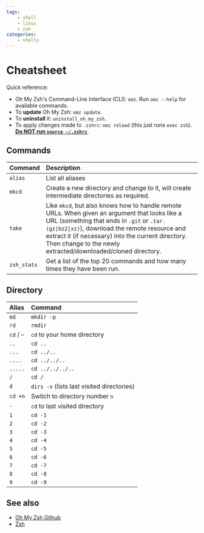 ```yaml
---
tags:
    - shell
    - linux
    - zsh
categories:
    - shells
---
```


# Cheatsheet

Quick reference:

- Oh My Zsh's Command-Line Interface (CLI): `omz`. Run `omz --help` for available commands.
- To **update** Oh My Zsh: `omz update`.
- To **uninstall** it: `uninstall_oh_my_zsh`.
- To apply changes made to `.zshrc`: `omz reload` (this just runs `exec zsh`).
  [**Do NOT run `source ~/.zshrc`**](https://github.com/ohmyzsh/ohmyzsh/wiki/FAQ#how-do-i-reload-the-zshrc-file).

## Commands

| Command         | Description                                                                                |
| :-------------- | :----------------------------------------------------------------------------------------- |
| `alias`         | List all aliases                                                                           |
| `mkcd` | Create a new directory and change to it, will create intermediate directories as required. |
| `take` | Like `mkcd`, but also knows how to handle remote URLs. When given an argument that looks like a URL (something that ends in `.git` or `.tar.(gz\|bz2\|xz)`), download the remote resource and extract it (if necessary) into the current directory. Then change to the newly extracted/downloaded/cloned directory. |
| `zsh_stats`     | Get a list of the top 20 commands and how many times they have been run.                   |

## Directory

| Alias      | Command                                    |
| :--------- | :----------------------------------------- |
| `md`       | `mkdir -p`                                 |
| `rd`       | `rmdir`                                    |
| `cd` / `~` | `cd` to your home directory                |
| `..`       | `cd ..`                                    |
| `...`      | `cd ../..`                                 |
| `....`     | `cd ../../..`                              |
| `.....`    | `cd ../../../..`                           |
| `/`        | `cd /`                                     |
| `d`        | `dirs -v` (lists last visited directories) |
| `cd +n`    | Switch to directory number `n`             |
| `-`        | `cd` to last visited directory             |
| `1`        | `cd -1`                                    |
| `2`        | `cd -2`                                    |
| `3`        | `cd -3`                                    |
| `4`        | `cd -4`                                    |
| `5`        | `cd -5`                                    |
| `6`        | `cd -6`                                    |
| `7`        | `cd -7`                                    |
| `8`        | `cd -8`                                    |
| `9`        | `cd -9`                                    |

## See also

- [Oh My Zsh Github](https://github.com/ohmyzsh/ohmyzsh)
- [Zsh](../zsh.md)
